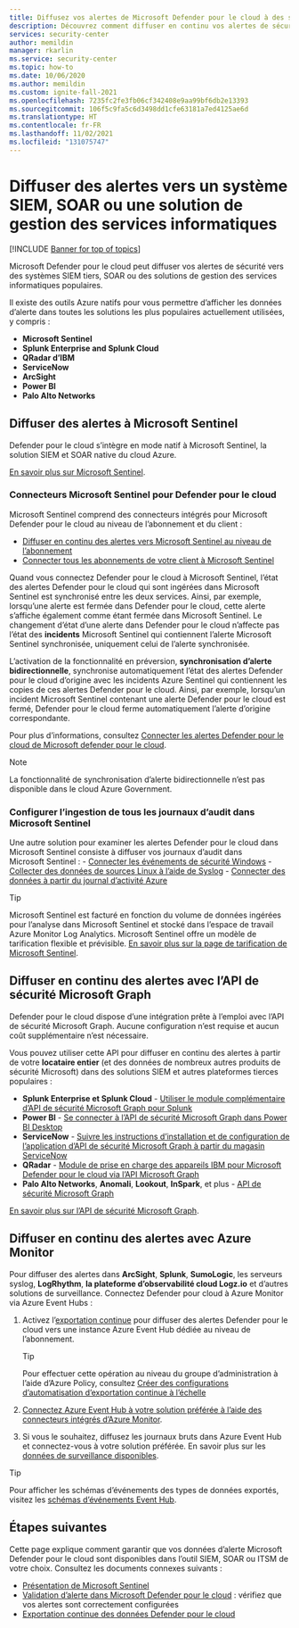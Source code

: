```yaml
---
title: Diffusez vos alertes de Microsoft Defender pour le cloud à des systèmes Security Information and Event Management (SIEM) et d’autres solutions de surveillance
description: Découvrez comment diffuser en continu vos alertes de sécurité dans Microsoft Sentinel, des systèmes SIEM tiers, SOAR ou des solutions ITSM
services: security-center
author: memildin
manager: rkarlin
ms.service: security-center
ms.topic: how-to
ms.date: 10/06/2020
ms.author: memildin
ms.custom: ignite-fall-2021
ms.openlocfilehash: 7235fc2fe3fb06cf342408e9aa99bf6db2e13393
ms.sourcegitcommit: 106f5c9fa5c6d3498dd1cfe63181a7ed4125ae6d
ms.translationtype: HT
ms.contentlocale: fr-FR
ms.lasthandoff: 11/02/2021
ms.locfileid: "131075747"
---
```

# <a name="stream-alerts-to-a-siem-soar-or-it-service-management-solution"></a>Diffuser des alertes vers un système SIEM, SOAR ou une solution de gestion des services informatiques

[!INCLUDE [Banner for top of topics](./includes/banner.md)]

Microsoft Defender pour le cloud peut diffuser vos alertes de sécurité vers des systèmes SIEM tiers, SOAR ou des solutions de gestion des services informatiques populaires.

Il existe des outils Azure natifs pour vous permettre d’afficher les données d’alerte dans toutes les solutions les plus populaires actuellement utilisées, y compris :

- **Microsoft Sentinel**
- **Splunk Enterprise and Splunk Cloud**
- **QRadar d’IBM**
- **ServiceNow**
- **ArcSight**
- **Power BI**
- **Palo Alto Networks**

## <a name="stream-alerts-to-microsoft-sentinel"></a>Diffuser des alertes à Microsoft Sentinel 

Defender pour le cloud s’intègre en mode natif à Microsoft Sentinel, la solution SIEM et SOAR native du cloud Azure. 

[En savoir plus sur Microsoft Sentinel](../sentinel/overview.md).

### <a name="microsoft-sentinels-connectors-for-defender-for-cloud"></a>Connecteurs Microsoft Sentinel pour Defender pour le cloud

Microsoft Sentinel comprend des connecteurs intégrés pour Microsoft Defender pour le cloud au niveau de l’abonnement et du client :

- [Diffuser en continu des alertes vers Microsoft Sentinel au niveau de l’abonnement](../sentinel/connect-azure-security-center.md)
- [Connecter tous les abonnements de votre client à Microsoft Sentinel](https://techcommunity.microsoft.com/t5/azure-sentinel/azure-security-center-auto-connect-to-sentinel/ba-p/1387539) 

Quand vous connectez Defender pour le cloud à Microsoft Sentinel, l’état des alertes Defender pour le cloud qui sont ingérées dans Microsoft Sentinel est synchronisé entre les deux services. Ainsi, par exemple, lorsqu’une alerte est fermée dans Defender pour le cloud, cette alerte s’affiche également comme étant fermée dans Microsoft Sentinel. Le changement d’état d’une alerte dans Defender pour le cloud n’affecte pas l’état des **incidents** Microsoft Sentinel qui contiennent l’alerte Microsoft Sentinel synchronisée, uniquement celui de l’alerte synchronisée.

L’activation de la fonctionnalité en préversion, **synchronisation d’alerte bidirectionnelle**, synchronise automatiquement l’état des alertes Defender pour le cloud d’origine avec les incidents Azure Sentinel qui contiennent les copies de ces alertes Defender pour le cloud. Ainsi, par exemple, lorsqu’un incident Microsoft Sentinel contenant une alerte Defender pour le cloud est fermé, Defender pour le cloud ferme automatiquement l’alerte d’origine correspondante.

Pour plus d’informations, consultez [Connecter les alertes Defender pour le cloud de Microsoft defender pour le cloud](../sentinel/connect-azure-security-center.md).

> [!NOTE]
> La fonctionnalité de synchronisation d’alerte bidirectionnelle n’est pas disponible dans le cloud Azure Government. 

### <a name="configure-ingestion-of-all-audit-logs-into-microsoft-sentinel"></a>Configurer l’ingestion de tous les journaux d’audit dans Microsoft Sentinel 

Une autre solution pour examiner les alertes Defender pour le cloud dans Microsoft Sentinel consiste à diffuser vos journaux d’audit dans Microsoft Sentinel :
    - [Connecter les événements de sécurité Windows](../sentinel/connect-windows-security-events.md)
    - [Collecter des données de sources Linux à l’aide de Syslog](../sentinel/connect-syslog.md)
    - [Connecter des données à partir du journal d’activité Azure](../sentinel/data-connectors-reference.md#azure-activity)

> [!TIP]
> Microsoft Sentinel est facturé en fonction du volume de données ingérées pour l’analyse dans Microsoft Sentinel et stocké dans l’espace de travail Azure Monitor Log Analytics. Microsoft Sentinel offre un modèle de tarification flexible et prévisible. [En savoir plus sur la page de tarification de Microsoft Sentinel](https://azure.microsoft.com/pricing/details/azure-sentinel/).


## <a name="stream-alerts-with-microsoft-graph-security-api"></a>Diffuser en continu des alertes avec l’API de sécurité Microsoft Graph

Defender pour le cloud dispose d’une intégration prête à l’emploi avec l’API de sécurité Microsoft Graph. Aucune configuration n’est requise et aucun coût supplémentaire n’est nécessaire. 

Vous pouvez utiliser cette API pour diffuser en continu des alertes à partir de votre **locataire entier** (et des données de nombreux autres produits de sécurité Microsoft) dans des solutions SIEM et autres plateformes tierces populaires :

- **Splunk Enterprise et Splunk Cloud** - [Utiliser le module complémentaire d’API de sécurité Microsoft Graph pour Splunk](https://splunkbase.splunk.com/app/4564/) 
- **Power BI** - [Se connecter à l’API de sécurité Microsoft Graph dans Power BI Desktop](/power-bi/connect-data/desktop-connect-graph-security)
- **ServiceNow** - [Suivre les instructions d’installation et de configuration de l’application d’API de sécurité Microsoft Graph à partir du magasin ServiceNow](https://docs.servicenow.com/bundle/orlando-security-management/page/product/secops-integration-sir/secops-integration-ms-graph/task/ms-graph-install.html)
- **QRadar** - [Module de prise en charge des appareils IBM pour Microsoft Defender pour le cloud via l’API Microsoft Graph](https://www.ibm.com/support/knowledgecenter/SS42VS_DSM/com.ibm.dsm.doc/c_dsm_guide_ms_azure_security_center_overview.html) 
- **Palo Alto Networks**, **Anomali**, **Lookout**, **InSpark**, et plus - [API de sécurité Microsoft Graph](https://www.microsoft.com/security/business/graph-security-api#office-MultiFeatureCarousel-09jr2ji)

[En savoir plus sur l’API de sécurité Microsoft Graph](https://www.microsoft.com/security/business/graph-security-api).


## <a name="stream-alerts-with-azure-monitor"></a>Diffuser en continu des alertes avec Azure Monitor 

Pour diffuser des alertes dans **ArcSight**, **Splunk**, **SumoLogic**, les serveurs syslog, **LogRhythm**, **la plateforme d’observabilité cloud Logz.io** et d’autres solutions de surveillance. Connectez Defender pour cloud à Azure Monitor via Azure Event Hubs :

1. Activez l’[exportation continue](continuous-export.md) pour diffuser des alertes Defender pour le cloud vers une instance Azure Event Hub dédiée au niveau de l’abonnement. 
    > [!TIP]
    > Pour effectuer cette opération au niveau du groupe d’administration à l’aide d’Azure Policy, consultez [Créer des configurations d’automatisation d’exportation continue à l’échelle](continuous-export.md?tabs=azure-policy#configure-continuous-export-at-scale-using-the-supplied-policies)

1. [Connectez Azure Event Hub à votre solution préférée à l’aide des connecteurs intégrés d’Azure Monitor](../azure-monitor/essentials/stream-monitoring-data-event-hubs.md#partner-tools-with-azure-monitor-integration).

1. Si vous le souhaitez, diffusez les journaux bruts dans Azure Event Hub et connectez-vous à votre solution préférée. En savoir plus sur les [données de surveillance disponibles](../azure-monitor/essentials/stream-monitoring-data-event-hubs.md#monitoring-data-available).

> [!TIP]
> Pour afficher les schémas d’événements des types de données exportés, visitez les [schémas d’événements Event Hub](https://aka.ms/ASCAutomationSchemas).


## <a name="next-steps"></a>Étapes suivantes

Cette page explique comment garantir que vos données d’alerte Microsoft Defender pour le cloud sont disponibles dans l’outil SIEM, SOAR ou ITSM de votre choix. Consultez les documents connexes suivants :

- [Présentation de Microsoft Sentinel](../sentinel/overview.md)
- [Validation d’alerte dans Microsoft Defender pour le cloud](alert-validation.md) : vérifiez que vos alertes sont correctement configurées
- [Exportation continue des données Defender pour le cloud](continuous-export.md)
